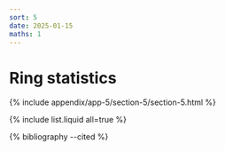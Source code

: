 ```yaml
---
sort: 5
date: 2025-01-15
maths: 1
---
```


# Ring statistics


{% include appendix/app-5/section-5/section-5.html %}

{% include list.liquid all=true %}

{% bibliography --cited %}

